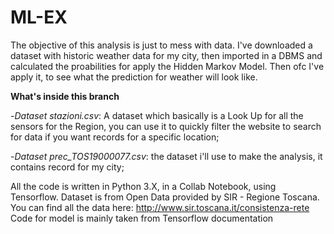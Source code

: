 # ML-EX

The objective of this analysis is just to mess with data. I've downloaded a dataset with historic weather data for my city, then imported in a DBMS and calculated the proabilities for apply the Hidden Markov Model. Then ofc I've apply it, to see what the prediction for weather will look like. 

**What's inside this branch**

-*Dataset stazioni.csv*: A dataset which basically is a Look Up for all the sensors for the Region, you can use it to quickly filter the website to search for data if you want records for a specific location;

-*Dataset prec_TOS19000077.csv*: the dataset i'll use to make the analysis, it contains record for my city;

All the code is written in Python 3.X, in a Collab Notebook, using Tensorflow. Dataset is from Open Data provided by SIR - Regione Toscana. You can find all the data here: http://www.sir.toscana.it/consistenza-rete 
Code for model is mainly taken from Tensorflow documentation
